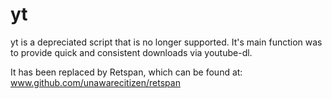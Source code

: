 # yt

yt is a depreciated script that is no longer supported.
It's main function was to provide quick and consistent downloads via youtube-dl.

It has been replaced by Retspan, which can be found at:
	www.github.com/unawarecitizen/retspan


